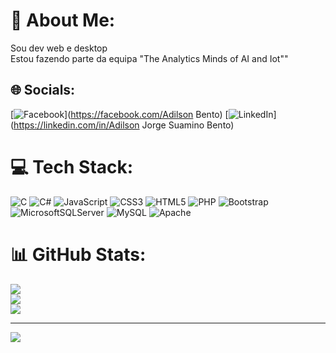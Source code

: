 # 💫 About Me:
Sou dev web e desktop <br>Estou fazendo parte da equipa "The Analytics Minds of AI and Iot""<br>


## 🌐 Socials:
[![Facebook](https://img.shields.io/badge/Facebook-%231877F2.svg?logo=Facebook&logoColor=white)](https://facebook.com/Adilson Bento) [![LinkedIn](https://img.shields.io/badge/LinkedIn-%230077B5.svg?logo=linkedin&logoColor=white)](https://linkedin.com/in/Adilson Jorge Suamino Bento) 

# 💻 Tech Stack:
![C](https://img.shields.io/badge/c-%2300599C.svg?style=for-the-badge&logo=c&logoColor=white) ![C#](https://img.shields.io/badge/c%23-%23239120.svg?style=for-the-badge&logo=c-sharp&logoColor=white) ![JavaScript](https://img.shields.io/badge/javascript-%23323330.svg?style=for-the-badge&logo=javascript&logoColor=%23F7DF1E) ![CSS3](https://img.shields.io/badge/css3-%231572B6.svg?style=for-the-badge&logo=css3&logoColor=white) ![HTML5](https://img.shields.io/badge/html5-%23E34F26.svg?style=for-the-badge&logo=html5&logoColor=white) ![PHP](https://img.shields.io/badge/php-%23777BB4.svg?style=for-the-badge&logo=php&logoColor=white) ![Bootstrap](https://img.shields.io/badge/bootstrap-%23563D7C.svg?style=for-the-badge&logo=bootstrap&logoColor=white) ![MicrosoftSQLServer](https://img.shields.io/badge/Microsoft%20SQL%20Sever-CC2927?style=for-the-badge&logo=microsoft%20sql%20server&logoColor=white) ![MySQL](https://img.shields.io/badge/mysql-%2300f.svg?style=for-the-badge&logo=mysql&logoColor=white) ![Apache](https://img.shields.io/badge/apache-%23D42029.svg?style=for-the-badge&logo=apache&logoColor=white)
# 📊 GitHub Stats:
![](https://github-readme-stats.vercel.app/api?username=Adilson-Suamino&theme=dark&hide_border=false&include_all_commits=false&count_private=false)<br/>
![](https://github-readme-streak-stats.herokuapp.com/?user=Adilson-Suamino&theme=dark&hide_border=false)<br/>
![](https://github-readme-stats.vercel.app/api/top-langs/?username=Adilson-Suamino&theme=dark&hide_border=false&include_all_commits=false&count_private=false&layout=compact)

---
[![](https://visitcount.itsvg.in/api?id=Adilson-Suamino&icon=0&color=0)](https://visitcount.itsvg.in)

<!-- Proudly created with GPRM ( https://gprm.itsvg.in ) -->
